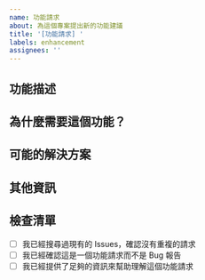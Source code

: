 ```yaml
---
name: 功能請求
about: 為這個專案提出新的功能建議
title: '[功能請求] '
labels: enhancement
assignees: ''
---
```


## 功能描述
<!-- 請詳細描述您想要的功能 -->

## 為什麼需要這個功能？
<!-- 請說明這個功能如何幫助您解決問題或改善現有功能 -->

## 可能的解決方案
<!-- 如果您有具體的實現建議，請在這裡描述 -->

## 其他資訊
<!-- 任何其他相關資訊，例如截圖等 -->

## 檢查清單
- [ ] 我已經搜尋過現有的 Issues，確認沒有重複的請求
- [ ] 我已經確認這是一個功能請求而不是 Bug 報告
- [ ] 我已經提供了足夠的資訊來幫助理解這個功能請求 